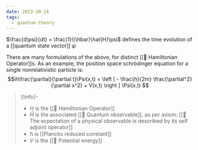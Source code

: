 ```yaml
---
date: 2023-10-14
tags:
  - quantum-theory
---
```

$\frac{d\psi}{dt} = \frac{1}{i\hbar}\hat{H}\psi$ defines the time evolution of a [[quantum state vector]] $\psi$

There are many formulations of the above, for distinct [[📘 Hamiltonian Operator]]s. As an example, the position space schrödinger equation for a single nonrelativistic particle is: $$ih\frac{\partial}{\partial t}\Psi(x,t) = \left [ - \frac{h}{2m} \frac{\partial^2}{\partial x^2} + V(x,t) \right ] \Psi(x,t) $$
>[!info]-
> - $H$ is the [[📘 Hamiltonian Operator]] 
> - $\hat{H}$ is the associated [[📘 Quantum observable]], as per axiom: [[📕 The expectation of a physical observable is described by its self adjoint operator]]
> - $\hbar$ is [[Plancks reduced constant]]
> - $V$ is the [[📘 Potential energy]]